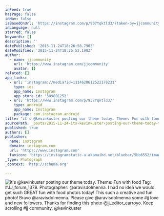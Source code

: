 ```yaml
---
inFeed: true
hasPage: false
inNav: false
isBasedOnUrl: 'https://instagram.com/p/937Yqktld3/?taken-by=jjcommunity'
inLanguage: null
starred: false
keywords: []
description: ''
datePublished: '2015-11-24T18:26:58.790Z'
dateModified: '2015-11-24T18:26:52.190Z'
author:
  - name: jjcommunity
    url: 'https://www.instagram.com/jjcommunity'
    avatar: {}
related: []
app_links:
  - url: 'instagram://media?id=1114620612522170231'
    type: ios
    app_name: Instagram
    app_store_id: '389801252'
  - url: 'https://www.instagram.com/p/937Yqktld3/'
    type: android
    app_name: Instagram
    package: com.instagram.android
title: "it's @kevinkuster posting our theme today. Theme: Fun with food Tag: #JJ_forum_1379. Photographer: @aravisdolmenna. I had no idea we would get such GREAT fun with food photos today! This such a creative and fun photo! Bravo @aravisdolmenna. Please give @aravisdolmenna some #jj love and new followers. Thanks for finding this photo @jj_editor_earroyo. Keep scrolling #jj community. @kevinkuster"
sourcePath: _posts/2015-11-24-its-kevinkuster-posting-our-theme-today-theme-fun-with-f.md
published: true
authors: []
publisher:
  name: Instagram
  domain: instagram.com
  url: 'https://www.instagram.com'
  favicon: 'https://instagramstatic-a.akamaihd.net/bluebar/5bb6552/images/ico/favicon.ico'
_type: Photograph
_context: 'http://schema.org'

---
```

![it's @kevinkuster posting our theme today. Theme: Fun with food Tag: #JJ_forum_1379. Photographer: @aravisdolmenna. I had no idea we would get such GREAT fun with food photos today! This such a creative and fun photo! Bravo @aravisdolmenna. Please give @aravisdolmenna some #jj love and new followers. Thanks for finding this photo @jj_editor_earroyo. Keep scrolling #jj community. @kevinkuster](https://scontent.cdninstagram.com/hphotos-xtf1/t51.2885-15/e35/11910544_1479512555691480_72713856_n.jpg)